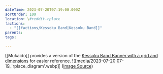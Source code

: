 ```yaml
---
dateTime: 2023-07-20T07:19:00.000Z
sortOrder: 100
location: \#reddit-rplace
factions:
  - "[[factions/Kessoku Band|Kessoku Band]]"
parents: 
tags: 

---
```

[[Mukaido]] provides a version of the [Kessoku Band Banner with a grid and dimensions](discord://discord.com/channels/1093664259273130084/1131230952119615600/1131470449549778984) for easier reference.
![[media/2023-07-20 07-19_'rplace_diagram'.webp]]
([Image Source](discord://discord.com/channels/1093664259273130084/1131230952119615600/1131470449549778984))
